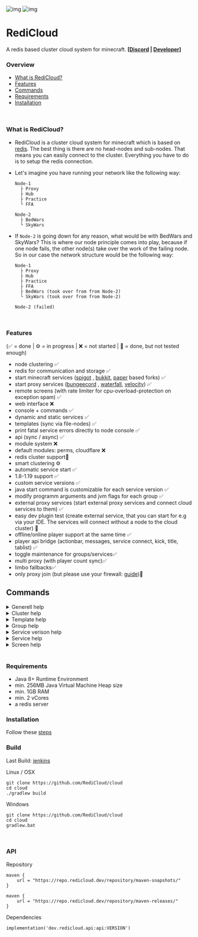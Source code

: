 ![img](https://img.shields.io/nexus/r/net.suqatri.redicloud.api/api?label=release&server=https%3A%2F%2Frepo.redicloud.dev)
![img](https://img.shields.io/nexus/s/net.suqatri.redicloud.api/api?label=snapshot&server=https%3A%2F%2Frepo.redicloud.dev)

# RediCloud

A redis based cluster cloud system for
minecraft. **[[Discord](https://discord.gg/g2HV52VV4G) | [Developer](https://github.com/Suqatri)]**
<br>

### Overview

- [What is RediCloud?](#what-is-redicloud)
- [Features](#features)
- [Commands](#commands)
- [Requirements](#requirements)
- [Installation](#installation)
<br>

### What is RediCloud?

- RediCloud is a cluster cloud system for minecraft which is based on [redis](https://redis.io). The best thing is there
  are no head-nodes and sub-nodes. That means you can easily connect to the cluster. Everything you have to do is to
  setup the redis connection.
- Let's imagine you have running your network like the following way:

      Node-1
        ├ Proxy
        ├ Hub
        ├ Practice
        └ FFA
        
      Node-2
        ├ BedWars
        └ SkyWars

- If `Node-2` is going down for any reason, what would be with BedWars and SkyWars? This is where our node principle
  comes into play, because if one node fails, the other node(s) take over the work of the failing node. So in our case
  the network structure would be the following way:

      Node-1
        ├ Proxy
        ├ Hub
        ├ Practice
        ├ FFA
        ├ BedWars (took over from from Node-2)
        └ SkyWars (took over from from Node-2)
        
      Node-2 (failed)    

<br>

### Features

(✅ = done | ⚙️ = in progress | ❌ = not started | 🚧 = done, but not tested enough)

- node clustering ✅
- redis for communication and storage ✅
- start minecraft services ([spigot](https://getbukkit.org/download/spigot)
  , [bukkit](https://getbukkit.org/download/craftbukkit), [paper](https://papermc.io) based forks) ✅
- start proxy services ([bungeecord](https://www.spigotmc.org/wiki/bungeecord/)
  , [waterfall](https://github.com/PaperMC/Waterfall), [velocity](https://github.com/PaperMC/Velocity)) ✅
- remote screens (with rate limiter for cpu-overload-protection on exception spam) ✅
- web interface ❌
- console + commands ✅
- dynamic and static services ✅
- templates (sync via file-nodes) ✅
- print fatal service errors directly to node console ✅
- api (sync / async) ✅
- module system ❌
- default modules: perms, cloudflare ❌
- redis cluster support🚧
- smart clustering ⚙️
- automatic service start ✅
- 1.8-1.19 support ✅
- custom service versions ✅
- java start command is customizable for each service version ✅
- modify programm arguments and jvm flags for each group ✅
- external proxy services (start external proxy services and connect cloud services to them) ✅
- easy dev plugin test (create external service, that you can start for e.g via your IDE. The services will connect without a node to the cloud cluster) 🚧
- offline/online player support at the same time ✅
- player api bridge (actionbar, messages, service connect, kick, title, tablist) ✅
- toggle maintenance for groups/services✅
- multi proxy (with player count sync)✅
- limbo fallbacks✅
- only proxy join (but please use your firewall: [guide](https://www.spigotmc.org/wiki/firewall-guide/))🚧
  <br>

## Commands

<details>
  <summary>Generell help</summary>
  <picture>
    <source srcset="https://user-images.githubusercontent.com/44299323/182188868-0af2454b-0e33-40aa-a73a-afbf2230a907.png" media="(min-width: 600px)">
    <img src="https://user-images.githubusercontent.com/44299323/182188868-0af2454b-0e33-40aa-a73a-afbf2230a907.png">
  </picture>
</details>


<details>
  <summary>Cluster help</summary>
  <picture>
    <source srcset="https://user-images.githubusercontent.com/44299323/182185673-7e7e0b15-36e9-4e71-8f35-6e1ca23841f5.png" media="(min-width: 600px)">
    <img src="https://user-images.githubusercontent.com/44299323/182185673-7e7e0b15-36e9-4e71-8f35-6e1ca23841f5.png">
  </picture>
</details>

<details>
  <summary>Template help</summary>
  <picture>
    <source srcset="https://user-images.githubusercontent.com/44299323/182185726-c3108728-b2ea-4c85-9ca2-fd3bf82a8a55.png" media="(min-width: 600px)">
    <img src="https://user-images.githubusercontent.com/44299323/182185726-c3108728-b2ea-4c85-9ca2-fd3bf82a8a55.png">
  </picture>
</details>

<details>
  <summary>Group help</summary>
  <picture>
    <source srcset="https://user-images.githubusercontent.com/44299323/182185775-892ef2de-aec5-47fd-92ee-3b7739ff1bea.png" media="(min-width: 600px)">
    <img src="https://user-images.githubusercontent.com/44299323/182185775-892ef2de-aec5-47fd-92ee-3b7739ff1bea.png">
  </picture>
</details>

<details>
  <summary>Service verison help</summary>
  <picture>
    <source srcset="https://user-images.githubusercontent.com/44299323/182185840-a14821df-79db-4ee8-821a-0dcff5fdc188.png" media="(min-width: 600px)">
    <img src="https://user-images.githubusercontent.com/44299323/182185840-a14821df-79db-4ee8-821a-0dcff5fdc188.png">
  </picture>
</details>

<details>
  <summary>Service help</summary>
  <picture>
    <source srcset="https://user-images.githubusercontent.com/44299323/182185923-c8c1532e-58ba-43fd-992b-2714839011ee.png" media="(min-width: 600px)">
    <img src="https://user-images.githubusercontent.com/44299323/182185923-c8c1532e-58ba-43fd-992b-2714839011ee.png">
  </picture>
</details>


<details>
  <summary>Screen help</summary>
  <picture>
    <source srcset="https://user-images.githubusercontent.com/44299323/182185958-e310bfc5-51ad-413b-8a5f-6426a76eed5d.png" media="(min-width: 600px)">
    <img src="https://user-images.githubusercontent.com/44299323/182185958-e310bfc5-51ad-413b-8a5f-6426a76eed5d.png">
  </picture>
</details>

<br>

### Requirements

- Java 8+ Runtime Environment
- min. 256MB Java Virtual Machine Heap size
- min. 1GB RAM
- min. 2 vCores
- a redis server
  <br>

### Installation

Follow these [steps](https://github.com/RediCloud/cloud/wiki/installation)
<br>

### Build

Last Build: [jenkins](http://ci.redicloud.dev/job/redi-cloud/)

Linux / OSX
```
git clone https://github.com/RediCloud/cloud
cd cloud
./gradlew build
```

Windows
```
git clone https://github.com/RediCloud/cloud
cd cloud
gradlew.bat
```
<br>

### API

Repository
```
maven {
    url = "https://repo.redicloud.dev/repository/maven-snapshots/"
}

maven {
    url = "https://repo.redicloud.dev/repository/maven-releases/"
}
```

Dependencies
```
implementation('dev.redicloud.api:api:VERSION')
```
